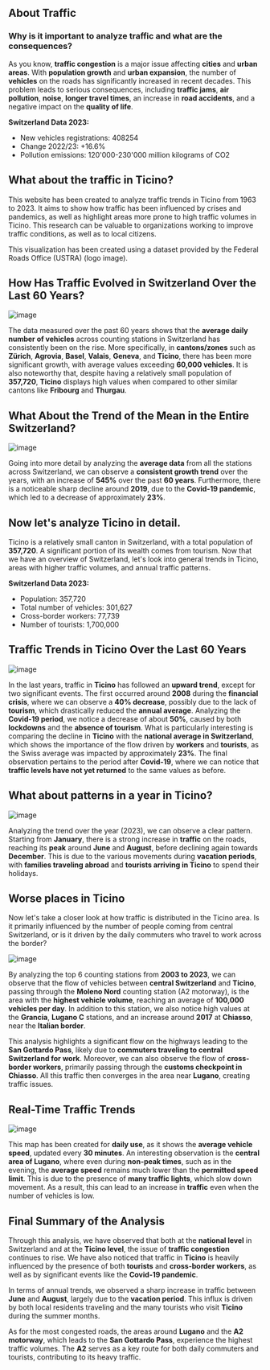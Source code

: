 ## About Traffic
### Why is it important to analyze traffic and what are the consequences?

As you know, **traffic congestion** is a major issue affecting **cities** and **urban areas**. With **population growth** and **urban expansion**, the number of **vehicles** on the roads has significantly increased in recent decades. This problem leads to serious consequences, including **traffic jams**, **air pollution**, **noise**, **longer travel times**, an increase in **road accidents**, and a negative impact on the **quality of life**.

**Switzerland Data 2023:**
- New vehicles registrations: 408254
- Change 2022/23: +16.6%
- Pollution emissions: 120'000-230'000 million kilograms of CO2

## What about the traffic in Ticino?

This website has been created to analyze traffic trends in Ticino from 1963 to 2023. It aims to show how traffic has been influenced by crises and pandemics, as well as highlight areas more prone to high traffic volumes in Ticino. This research can be valuable to organizations working to improve traffic conditions, as well as to local citizens.

This visualization has been created using a dataset provided by the Federal Roads Office (USTRA) (logo image).

## How Has Traffic Evolved in Switzerland Over the Last 60 Years?

![image](https://github.com/user-attachments/assets/37faf66e-5a01-4a24-9f3a-c3524635e8b0)

The data measured over the past 60 years shows that the **average daily number of vehicles** across counting stations in Switzerland has consistently been on the rise. More specifically, in **cantons/zones** such as **Zürich**, **Agrovia**, **Basel**, **Valais**, **Geneva**, and **Ticino**, there has been more significant growth, with average values exceeding **60,000 vehicles**. It is also noteworthy that, despite having a relatively small population of **357,720**, **Ticino** displays high values when compared to other similar cantons like **Fribourg** and **Thurgau**.


## What About the Trend of the Mean in the Entire Switzerland?

![image](https://github.com/user-attachments/assets/b440d797-685f-44ae-bd15-cfdc7f0783e1)

Going into more detail by analyzing the **average data** from all the stations across Switzerland, we can observe a **consistent growth trend** over the years, with an increase of **545%** over the past **60 years**. Furthermore, there is a noticeable sharp decline around **2019**, due to the **Covid-19 pandemic**, which led to a decrease of approximately **23%**.


## Now let's analyze Ticino in detail.

Ticino is a relatively small canton in Switzerland, with a total population of **357,720**. A significant portion of its wealth comes from tourism. Now that we have an overview of Switzerland, let's look into general trends in Ticino, areas with higher traffic volumes, and annual traffic patterns.

**Switzerland Data 2023:**
- Population: 357,720
- Total number of vehicles: 301,627
- Cross-border workers: 77,739
- Number of tourists: 1,700,000

## Traffic Trends in Ticino Over the Last 60 Years

![image](https://github.com/user-attachments/assets/31944f65-a931-47d5-9fe0-81e81accdfc7)

In the last years, traffic in **Ticino** has followed an **upward trend**, except for two significant events. The first occurred around **2008** during the **financial crisis**, where we can observe a **40% decrease**, possibly due to the lack of **tourism**, which drastically reduced the **annual average**. Analyzing the **Covid-19 period**, we notice a decrease of about **50%**, caused by both **lockdowns** and the **absence of tourism**. What is particularly interesting is comparing the decline in **Ticino** with the **national average in Switzerland**, which shows the importance of the flow driven by **workers** and **tourists**, as the Swiss average was impacted by approximately **23%**. The final observation pertains to the period after **Covid-19**, where we can notice that **traffic levels have not yet returned** to the same values as before.

## What about patterns in a year in Ticino?

![image](https://github.com/user-attachments/assets/a1fa39a5-abd0-4da0-aa7f-a5cf0ca82100)

Analyzing the trend over the year (2023), we can observe a clear pattern. Starting from **January**, there is a strong increase in **traffic** on the roads, reaching its **peak** around **June** and **August**, before declining again towards **December**. This is due to the various movements during **vacation periods**, with **families traveling abroad** and **tourists arriving in Ticino** to spend their holidays.

## Worse places in Ticino

Now let's take a closer look at how traffic is distributed in the Ticino area. Is it primarily influenced by the number of people coming from central Switzerland, or is it driven by the daily commuters who travel to work across the border?

![image](https://github.com/user-attachments/assets/c8d687b0-1c41-42a1-85be-a50db011251a)

By analyzing the top 6 counting stations from **2003 to 2023**, we can observe that the flow of vehicles between **central Switzerland** and **Ticino**, passing through the **Moleno Nord** counting station (A2 motorway), is the area with the **highest vehicle volume**, reaching an average of **100,000 vehicles per day**. In addition to this station, we also notice high values at the **Grancia**, **Lugano C** stations, and an increase around **2017** at **Chiasso**, near the **Italian border**.

This analysis highlights a significant flow on the highways leading to the **San Gottardo Pass**, likely due to **commuters traveling to central Switzerland for work**. Moreover, we can also observe the flow of **cross-border workers**, primarily passing through the **customs checkpoint in Chiasso**. All this traffic then converges in the area near **Lugano**, creating traffic issues.


## Real-Time Traffic Trends

![image](https://github.com/user-attachments/assets/a6e5b1c3-005e-41de-ac7c-d5d5be026f44)

This map has been created for **daily use**, as it shows the **average vehicle speed**, updated every **30 minutes**. An interesting observation is the **central area of Lugano**, where even during **non-peak times**, such as in the evening, the **average speed** remains much lower than the **permitted speed limit**. This is due to the presence of **many traffic lights**, which slow down movement. As a result, this can lead to an increase in **traffic** even when the number of vehicles is low.

## Final Summary of the Analysis

Through this analysis, we have observed that both at the **national level** in Switzerland and at the **Ticino level**, the issue of **traffic congestion** continues to rise. We have also noticed that traffic in **Ticino** is heavily influenced by the presence of both **tourists** and **cross-border workers**, as well as by significant events like the **Covid-19 pandemic**. 

In terms of annual trends, we observed a sharp increase in traffic between **June** and **August**, largely due to the **vacation period**. This influx is driven by both local residents traveling and the many tourists who visit **Ticino** during the summer months.

As for the most congested roads, the areas around **Lugano** and the **A2 motorway**, which leads to the **San Gottardo Pass**, experience the highest traffic volumes. The **A2** serves as a key route for both daily commuters and tourists, contributing to its heavy traffic.









  







